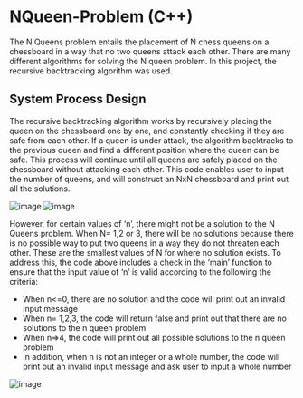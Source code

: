 # NQueen-Problem (C++)
The N Queens problem entails the placement of N chess queens on a chessboard in a way that no two queens attack each other. There are many different algorithms for solving the N queen problem. In this project, the recursive backtracking algorithm was used.

## System Process Design

The recursive backtracking algorithm works by recursively placing the queen on the chessboard one by one, and constantly checking if they are safe from each other. If a queen is under attack, the algorithm backtracks to the previous queen and find a different position where the queen can be safe. This process will continue until all queens are safely placed on the chessboard without attacking each other.
This code enables user to input the number of queens, and will construct an NxN chessboard and print out all the solutions.


<img align="left" alt="image" src="https://github.com/user-attachments/assets/3a30a96f-4f95-4a22-82bd-9b53096247f5"> 
&nbsp; 
<img align="left" alt="image" src="https://github.com/user-attachments/assets/dd7a86b0-ea7a-4b26-a422-e88608b4c12a">

However, for certain values of ‘n’, there might not be a solution to the N Queens problem. When N= 1,2 or 3, there will be no solutions because there is no possible way to put two queens in a way they do not threaten each other. These are the smallest values of N for where no solution exists. To address this, the code above includes a check in the ‘main’ function to ensure that the input value of ‘n’ is valid according to the following the criteria: 

*	When n<=0, there are no solution and the code will print out an invalid input message
*	When n= 1,2,3, the code will return false and print out that there are no solutions to the n queen problem
*	When n=>4, the code will print out all possible solutions to the n queen problem
*	In addition, when n is not an integer or a whole number, the code will print out an invalid input message and ask user to input a whole number

<img align="left" alt="image" src="https://github.com/user-attachments/assets/9da442d4-4bd0-4b5f-8331-84cbf12c287e"> <br/>
